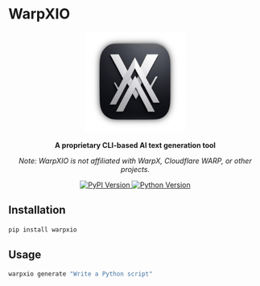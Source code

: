 # WarpXIO

<p align="center">
  <img src="readmefiles/images/warpxio.png" alt="WarpXIO Logo" width="200"/>
</p>

<p align="center">
  <strong>A proprietary CLI-based AI text generation tool</strong>
</p>

<p align="center">
  <em>Note: WarpXIO is not affiliated with WarpX, Cloudflare WARP, or other projects.</em>
</p>

<p align="center">
  <a href="https://pypi.org/project/warpxio/0.1.0/">
    <img src="https://badge.fury.io/py/warpxio.svg" alt="PyPI Version"/>
  </a>
  <a href="https://pypi.org/project/warpxio/0.1.0/">
    <img src="https://img.shields.io/pypi/pyversions/warpxio.svg" alt="Python Version"/>
  </a>
</p>

## Installation

```bash
pip install warpxio
```

## Usage

```bash
warpxio generate "Write a Python script"
```
